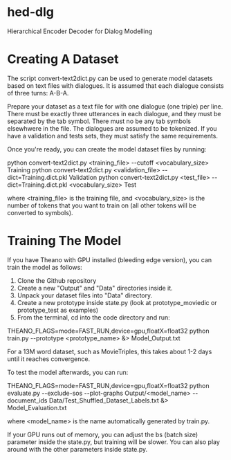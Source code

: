 # hed-dlg
Hierarchical Encoder Decoder for Dialog Modelling

# Creating A Dataset

The script convert-text2dict.py can be used to generate model datasets based on text files with dialogues. It is assumed that each dialogue consists of three turns: A-B-A.

Prepare your dataset as a text file for with one dialogue (one triple) per line. There must be exactly three utterances in each dialogue, and they must be separated by the tab symbol. There must no be any tab symbols elsewhwere in the file. The dialogues are assumed to be tokenized. If you have a validation and tests sets, they must satisfy the same requirements.

Once you're ready, you can create the model dataset files by running:

python convert-text2dict.py <training_file> --cutoff <vocabulary_size> Training
python convert-text2dict.py <validation_file> --dict=Training.dict.pkl Validation
python convert-text2dict.py <test_file> --dict=Training.dict.pkl <vocabulary_size> Test

where <training_file> is the training file, and <vocabulary_size> is the number of tokens that you want to train on (all other tokens will be converted to <unk> symbols).

# Training The Model

If you have Theano with GPU installed (bleeding edge version), you can train the model as follows:
1) Clone the Github repository
2) Create a new "Output" and "Data" directories inside it.
3) Unpack your dataset files into "Data" directory.
4) Create a new prototype inside state.py (look at prototype_moviedic or prototype_test as examples)
5) From the terminal, cd into the code directory and run:

THEANO_FLAGS=mode=FAST_RUN,device=gpu,floatX=float32 python train.py --prototype <prototype_name> &> Model_Output.txt

For a 13M word dataset, such as MovieTriples, this takes about 1-2 days until it reaches convergence.

To test the model afterwards, you can run:

THEANO_FLAGS=mode=FAST_RUN,device=gpu,floatX=float32 python evaluate.py --exclude-sos --plot-graphs Output/<model_name> --document_ids Data/Test_Shuffled_Dataset_Labels.txt &> Model_Evaluation.txt

where <model_name> is the name automatically generated by train.py.

If your GPU runs out of memory, you can adjust the bs (batch size) parameter inside the state.py, but training will be slower. You can also play around with the other parameters inside state.py.

